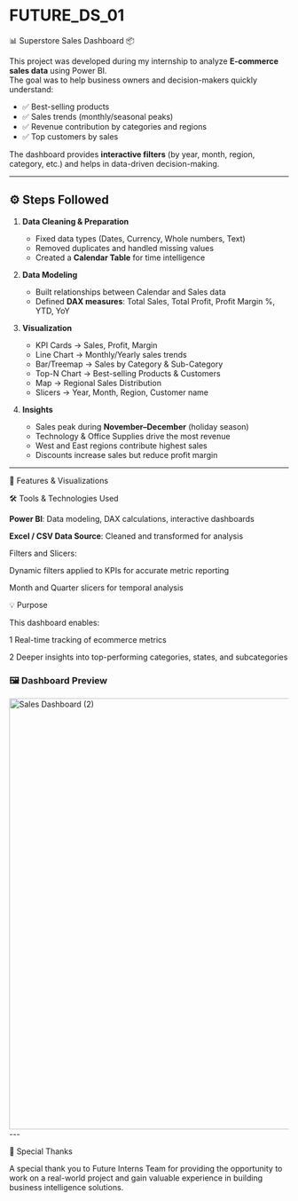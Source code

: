 # FUTURE_DS_01
📊 Superstore Sales Dashboard 📦

This project was developed during my internship to analyze **E-commerce sales data** using Power BI.  
The goal was to help business owners and decision-makers quickly understand:

- ✅ Best-selling products  
- ✅ Sales trends (monthly/seasonal peaks)  
- ✅ Revenue contribution by categories and regions  
- ✅ Top customers by sales  

The dashboard provides **interactive filters** (by year, month, region, category, etc.) and helps in data-driven decision-making.

---
## ⚙️ Steps Followed
1. **Data Cleaning & Preparation**
   - Fixed data types (Dates, Currency, Whole numbers, Text)
   - Removed duplicates and handled missing values
   - Created a **Calendar Table** for time intelligence  

2. **Data Modeling**
   - Built relationships between Calendar and Sales data
   - Defined **DAX measures**: Total Sales, Total Profit, Profit Margin %, YTD, YoY  

3. **Visualization**
   - KPI Cards → Sales, Profit, Margin
   - Line Chart → Monthly/Yearly sales trends
   - Bar/Treemap → Sales by Category & Sub-Category
   - Top-N Chart → Best-selling Products & Customers
   - Map → Regional Sales Distribution
   - Slicers → Year, Month, Region, Customer name

4. **Insights**
   - Sales peak during **November–December** (holiday season)
   - Technology & Office Supplies drive the most revenue
   - West and East regions contribute highest sales
   - Discounts increase sales but reduce profit margin  

---
🧩 Features & Visualizations

🛠️ Tools & Technologies Used

**Power BI**: Data modeling, DAX calculations, interactive dashboards

**Excel / CSV Data Source**: Cleaned and transformed for analysis


Filters and Slicers:

Dynamic filters applied to KPIs for accurate metric reporting

Month and Quarter slicers for temporal analysis

💡 Purpose

This dashboard enables:

1 Real-time tracking of ecommerce metrics

2 Deeper insights into top-performing categories, states, and subcategories
 
### 🖼️ Dashboard Preview
<img width="1905" height="777" alt="Sales Dashboard (2)" src="https://github.com/Sameer2615/Future_DS_01/blob/main/Superstore_Sales_Dashboard.png" />
---


🙏 Special Thanks

A special thank you to Future Interns Team for providing the opportunity to work on a real-world project and gain valuable experience in building business intelligence solutions.


